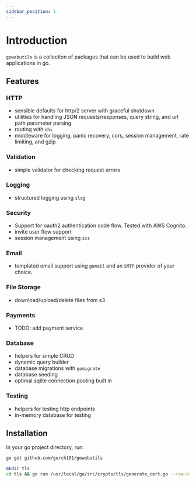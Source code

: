 ```yaml
---
sidebar_position: 1
---
```


# Introduction

`gowebutils` is a collection of packages that can be used to build web applications in go.

## Features

### HTTP

- sensible defaults for http/2 server with graceful shutdown
- utilities for handling JSON requests/responses, query string, and url path parameter parsing
- routing with `chi`
- middleware for logging, panic recovery, cors, session management, rate limiting, and gzip

### Validation

- simple validator for checking request errors

### Logging

- structured logging using `slog`

### Security

- Support for oauth2 authentication code flow. Tested with AWS Cognito.
- invite user flow support
- session management using `scs`

### Email

- templated email support using `gomail` and an `SMTP` provider of your choice.

### File Storage

- download/upload/delete files from s3

### Payments

- TODO: add payment service

### Database

- helpers for simple CRUD
- dynamic query builder
- database migrations with `gomigrate`
- database seeding
- optimal sqlite connection pooling built in

### Testing

- helpers for testing http endpoints
- in-memory database for testing

## Installation

In your go project directory, run:

```sh
go get github.com/gurch101/gowebutils

mkdir tls
cd tls && go run /usr/local/go/src/crypto/tls/generate_cert.go --rsa-bits=2048 --host=localhost
```
